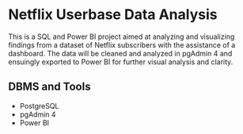  # Netflix Userbase Data Analysis
This is a SQL and Power BI project aimed at analyzing and visualizing findings from a dataset of Netflix subscribers with the assistance of a dashboard. The data will be cleaned and analyzed in pgAdmin 4 and ensuingly
exported to Power BI for further visual analysis and clarity.

## DBMS and Tools
- PostgreSQL
- pgAdmin 4
- Power BI

